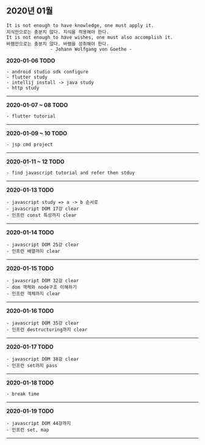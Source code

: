 ## 2020년 01월

    It is not enough to have knowledge, one must apply it. 
    지식만으로는 충분치 않다. 지식을 적용해야 한다.
    It is not enough to have wishes, one must also accomplish it.
    바램만으로는 충분치 않다. 바램을 성취해야 한다.
                    - Johann Wolfgang von Goethe -

**2020-01-06 TODO**

    - android studio sdk configure
    - flutter study
    - intellij install -> java study
    - http study

<hr>

**2020-01-07 ~ 08 TODO**

    - flutter tutorial
    
<hr>
    
**2020-01-09 ~ 10 TODO**

    - jsp cmd project

<hr>

**2020-01-11 ~ 12 TODO**

    - find javascript tutorial and refer then stduy

<hr>

**2020-01-13 TODO**

    - javascript study => a -> b 순서로
    - javascript DOM 17강 clear
    - 인프런 const 특성까지 clear    

<hr>

**2020-01-14 TODO**

    - javascript DOM 25강 clear
    - 인프런 배열까지 clear
    

<hr>

**2020-01-15 TODO**

    - javascript DOM 32강 clear
    - dom 객체와 node구조 이해하기
    - 인프런 객체까지 clear

<hr>


**2020-01-16 TODO**

    - javascript DOM 35강 clear
    - 인프런 destructuring까지 clear
    
<hr>    
    
    
**2020-01-17 TODO**

    - javascript DOM 38강 clear
    - 인프런 set까지 pass
    
<hr>    
    
**2020-01-18 TODO**
        
    - break time
    
<hr>    
    
    
**2020-01-19 TODO**

    - javascript DOM 44강까지
    - 인프런 set, map

<hr>
